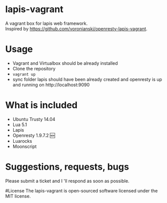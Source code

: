 # lapis-vagrant
A vagrant box for lapis web framework.  
Inspired by https://github.com/voronianski/openresty-lapis-vagrant.

# Usage
- Vagrant and Virtualbox should be already installed
- Clone the repository
- `vagrant up`
- sync folder lapis should have been already created and openresty is up and running on http://localhost:9090

# What is included
- Ubuntu Trusty 14.04
- Lua 5.1
- Lapis
- Openresty 1.9.7.2 :new:
- Luarocks
- Moonscript

# Suggestions, requests, bugs
Please submit a ticket and I 'll respond as soon as possible.

#License
The lapis-vagrant is open-sourced software licensed under the MIT license.

